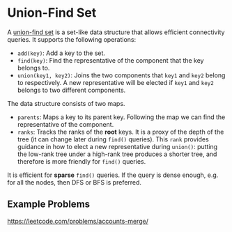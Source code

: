 # Union-Find Set

A [union-find set](https://en.wikipedia.org/wiki/Disjoint-set_data_structure) is a set-like data structure that allows
efficient connectivity queries. It supports the following operations:

* `add(key)`: Add a key to the set.
* `find(key)`: Find the representative of the component that the key belongs to.
* `union(key1, key2)`: Joins the two components that `key1` and `key2` belong to respectively. A new representative will
  be elected if `key1` and `key2` belongs to two different components.

The data structure consists of two maps.

* `parents`: Maps a key to its parent key. Following the map we can find the representative of the component.
* `ranks`: Tracks the ranks of the **root** keys. It is a proxy of the depth of the tree (it can change later during
  `find()` queries). This `rank` provides guidance in how to elect a new representative during `union()`: putting the
  low-rank tree under a high-rank tree produces a shorter tree, and therefore is more friendly for `find()` queries.

It is efficient for **sparse** `find()` queries. If the query is dense enough, e.g. for all the nodes, then DFS or BFS is preferred.

## Example Problems

https://leetcode.com/problems/accounts-merge/
